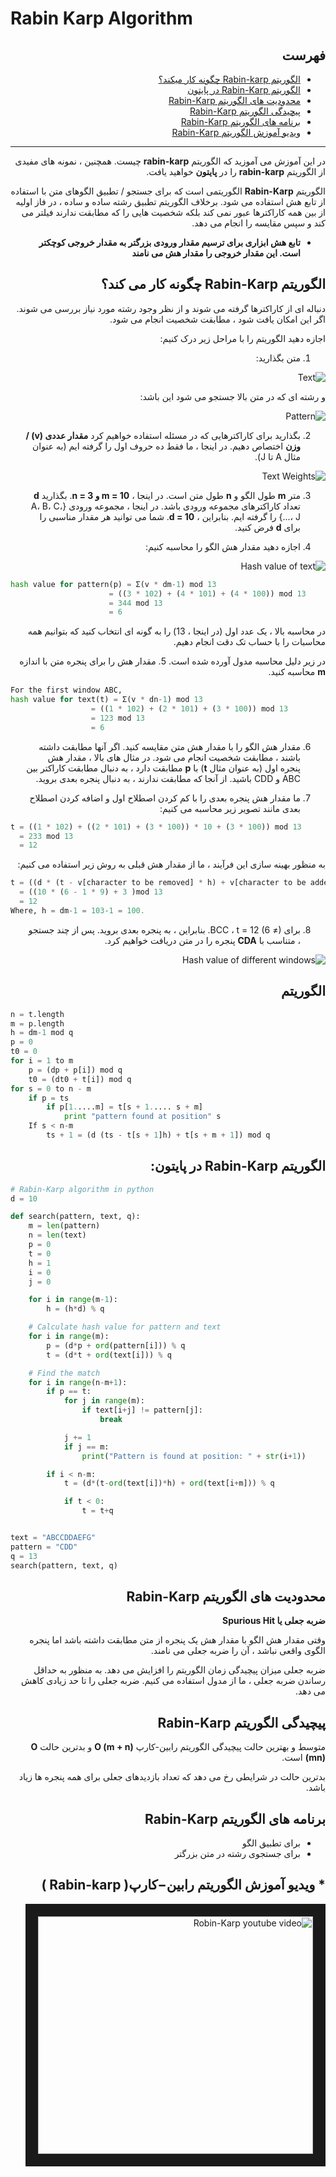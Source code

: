 # Rabin Karp Algorithm
<div dir="rtl">

## **فهرست** 
- [الگوریتم Rabin-karp چگونه کار میکند؟](https://www.programiz.com/dsa/rabin-karp-algorithm)
- [الگوریتم Rabin-Karp در پایتون](https://www.programiz.com/dsa/rabin-karp-algorithm)
- [محدودیت های الگوریتم Rabin-Karp](https://www.programiz.com/dsa/rabin-karp-algorithm)
- [پیچیدگی الگوریتم Rabin-Karp](https://www.programiz.com/dsa/rabin-karp-algorithm)
- [برنامه های الگوریتم Rabin-Karp](https://www.programiz.com/dsa/rabin-karp-algorithm)
- [ویدیو آموزش الگوریتم Rabin-Karp](https://www.programiz.com/dsa/rabin-karp-algorithm)
------

در این آموزش می آموزید که الگوریتم **rabin-karp** چیست. همچنین ، نمونه های مفیدی از الگوریتم **rabin-karp** را در **پایتون** خواهید یافت.

الگوریتم **Rabin-Karp** الگوریتمی است که برای جستجو / تطبیق الگوهای متن با استفاده از تابع هش استفاده می شود. برخلاف الگوریتم تطبیق رشته ساده و ساده ، در فاز اولیه از بین همه کاراکترها عبور نمی کند بلکه شخصیت هایی را که مطابقت ندارند فیلتر می کند و سپس مقایسه را انجام می دهد.

* **تابع هش ابزاری برای ترسیم مقدار ورودی بزرگتر به مقدار خروجی کوچکتر است. این مقدار خروجی را مقدار هش می نامند**

## الگوریتم Rabin-Karp چگونه کار می کند؟

دنباله ای از کاراکترها گرفته می شوند و از نظر وجود رشته مورد نیاز بررسی می شوند. اگر این امکان یافت شود ، مطابقت شخصیت انجام می شود.

اجازه دهید الگوریتم را با مراحل زیر درک کنیم:

1. متن بگذارید:

![Text](https://cdn.programiz.com/sites/tutorial2program/files/rc-text.png)


و رشته ای که در متن بالا جستجو می شود این باشد:

![Pattern](https://cdn.programiz.com/sites/tutorial2program/files/rc-pattern.png)

2. بگذارید برای کاراکترهایی که در مسئله استفاده خواهیم کرد **مقدار عددی (v) / وزن** اختصاص دهیم. در اینجا ، ما فقط ده حروف اول را گرفته ایم (به عنوان مثال A تا J).

![Text Weights](https://cdn.programiz.com/sites/tutorial2program/files/rc-text-wieghts.png)

3. متر **m** طول الگو و **n** طول متن است. در اینجا ، **m = 10 و n = 3**.
بگذارید **d** تعداد کاراکترهای مجموعه ورودی باشد. در اینجا ، مجموعه ورودی {A، B، C، ...، J} را گرفته ایم. بنابراین ، **d = 10**. شما می توانید هر مقدار مناسبی را برای **d** فرض کنید.

4. اجازه دهید مقدار هش الگو را محاسبه کنیم:

![Hash value of text](https://cdn.programiz.com/sites/tutorial2program/files/rc-mod-pattern.png)

</div>

```python
hash value for pattern(p) = Σ(v * dm-1) mod 13 
                      = ((3 * 102) + (4 * 101) + (4 * 100)) mod 13 
                      = 344 mod 13 
                      = 6

```
<div dir="rtl">

در محاسبه بالا ، یک عدد اول (در اینجا ، 13) را به گونه ای انتخاب کنید که بتوانیم همه محاسبات را با حساب تک دقت انجام دهیم.

در زیر دلیل محاسبه مدول آورده شده است.
5. مقدار هش را برای پنجره متن با اندازه **m** محاسبه کنید.

</div>

```python
For the first window ABC,
hash value for text(t) = Σ(v * dn-1) mod 13 
                  = ((1 * 102) + (2 * 101) + (3 * 100)) mod 13 
                  = 123 mod 13  
                  = 6

```
<div dir="rtl">

6. مقدار هش الگو را با مقدار هش متن مقایسه کنید. اگر آنها مطابقت داشته باشند ، مطابقت شخصیت انجام می شود.
در مثال های بالا ، مقدار هش پنجره اول (به عنوان مثال **t**) با **p** مطابقت دارد ، به دنبال مطابقت کاراکتر بین ABC و CDD باشید. از آنجا که مطابقت ندارند ، به دنبال پنجره بعدی بروید.

7. ما مقدار هش پنجره بعدی را با کم کردن اصطلاح اول و اضافه کردن اصطلاح بعدی مانند تصویر زیر محاسبه می کنیم: 

</div>

```python
t = ((1 * 102) + ((2 * 101) + (3 * 100)) * 10 + (3 * 100)) mod 13 
  = 233 mod 13  
  = 12

```
<div dir="rtl">

به منظور بهینه سازی این فرآیند ، ما از مقدار هش قبلی به روش زیر استفاده می کنیم:

</div>

```python
t = ((d * (t - v[character to be removed] * h) + v[character to be added] ) mod 13  
  = ((10 * (6 - 1 * 9) + 3 )mod 13  
  = 12
Where, h = dm-1 = 103-1 = 100.

```
<div dir="rtl">

8. برای BCC ، t = 12 (6 ≠). بنابراین ، به پنجره بعدی بروید.
پس از چند جستجو ، متناسب با **CDA** پنجره را در متن دریافت خواهیم کرد. 

![Hash value of different windows](https://cdn.programiz.com/sites/tutorial2program/files/rc-mod-txt.png)

## الگوریتم

</div>

```python
n = t.length
m = p.length
h = dm-1 mod q
p = 0
t0 = 0
for i = 1 to m
    p = (dp + p[i]) mod q
    t0 = (dt0 + t[i]) mod q
for s = 0 to n - m
    if p = ts
        if p[1.....m] = t[s + 1..... s + m]
            print "pattern found at position" s
    If s < n-m
        ts + 1 = (d (ts - t[s + 1]h) + t[s + m + 1]) mod q
```
<div dir="rtl">

## الگوریتم **Rabin-Karp** در پایتون:

</div>

```python
# Rabin-Karp algorithm in python
d = 10

def search(pattern, text, q):
    m = len(pattern)
    n = len(text)
    p = 0
    t = 0
    h = 1
    i = 0
    j = 0

    for i in range(m-1):
        h = (h*d) % q

    # Calculate hash value for pattern and text
    for i in range(m):
        p = (d*p + ord(pattern[i])) % q
        t = (d*t + ord(text[i])) % q

    # Find the match
    for i in range(n-m+1):
        if p == t:
            for j in range(m):
                if text[i+j] != pattern[j]:
                    break

            j += 1
            if j == m:
                print("Pattern is found at position: " + str(i+1))

        if i < n-m:
            t = (d*(t-ord(text[i])*h) + ord(text[i+m])) % q

            if t < 0:
                t = t+q


text = "ABCCDDAEFG"
pattern = "CDD"
q = 13
search(pattern, text, q)
```
<div dir="rtl">

## **محدودیت های الگوریتم Rabin-Karp**

**ضربه جعلی یا Spurious Hit**

وقتی مقدار هش الگو با مقدار هش یک پنجره از متن مطابقت داشته باشد اما پنجره الگوی واقعی نباشد ، آن را ضربه جعلی می نامند.

ضربه جعلی میزان پیچیدگی زمان الگوریتم را افزایش می دهد. به منظور به حداقل رساندن ضربه جعلی ، ما از مدول استفاده می کنیم. ضربه جعلی را تا حد زیادی کاهش می دهد.

## پیچیدگی الگوریتم Rabin-Karp

متوسط و بهترین حالت پیچیدگی الگوریتم رابین-کارپ **O (m + n)** و بدترین حالت **O (mn)** است.

بدترین حالت در شرایطی رخ می دهد که تعداد بازدیدهای جعلی برای همه پنجره ها زیاد باشد.

## برنامه های الگوریتم Rabin-Karp

* برای تطبیق الگو
* برای جستجوی رشته در متن بزرگتر


## * ویدیو آموزش الگوریتم رابین−کارپ( Rabin-karp )

<a href="http://www.youtube.com/watch?feature=player_embedded&v=YOUTUBE_VIDEO_ID_HERE
" target="_blank"><img src="http://img.youtube.com/vi/YOUTUBE_VIDEO_ID_HERE/0.jpg" 
alt="Robin-Karp youtube video" width="440" height="380" border="20" /></a>
